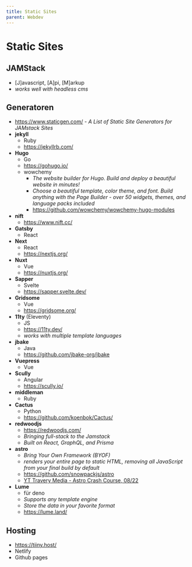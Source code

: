 ```yaml
---
title: Static Sites
parent: Webdev
---
```


# Static Sites

## JAMStack
- [J]avascript, [A]pi, [M]arkup
- *works well with headless cms*

## Generatoren
- <https://www.staticgen.com/> - *A List of Static Site Generators for JAMstack Sites*
- **jekyll**
  - Ruby
  - <https://jekyllrb.com/>
- **Hugo**
  - Go
  - <https://gohugo.io/>
  - wowchemy
    - *The website builder for Hugo. Build and deploy a beautiful website in minutes!*
    - *Choose a beautiful template, color theme, and font. Build anything with the Page Builder - over 50 widgets, themes, and language packs included*
    - <https://github.com/wowchemy/wowchemy-hugo-modules>
- **nift**
  - <https://www.nift.cc/>
- **Gatsby**
  - React
- **Next**
  - React
  - <https://nextjs.org/>
- **Nuxt**
  - Vue
  - <https://nuxtjs.org/>
- **Sapper**
  - Svelte
  - <https://sapper.svelte.dev/>
- **Gridsome**
  - Vue
  - <https://gridsome.org/>
- **11ty** (Eleventy)
  - JS
  - <https://11ty.dev/>
  - *works with multiple template languages*
- **jbake**
  - Java
  - <https://github.com/jbake-org/jbake>
- **Vuepress**
  - Vue
- **Scully**
  - Angular
  - <https://scully.io/>
- **middleman**
  - Ruby
- **Cactus**
  - Python
  - <https://github.com/koenbok/Cactus/>
- **redwoodjs**
  - <https://redwoodjs.com/>
  - *Bringing full-stack to the Jamstack*
  - *Built on React, GraphQL, and Prisma*
- **astro**
  - *Bring Your Own Framework (BYOF)*
  - *renders your entire page to static HTML, removing all JavaScript from your final build by default*
  - <https://github.com/snowpackjs/astro>
  - [YT Travery Media - Astro Crash Course, 08/22](https://www.youtube.com/watch?v=Oi9z5gfIHJs)
- **Lume**
  - für deno
  - *Supports any template engine*
  - *Store the data in your favorite format* 
  - <https://lume.land/>   


## Hosting
- <https://tiiny.host/>
- Netlify
- Github pages
